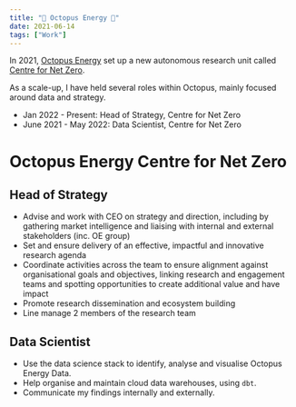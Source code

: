 ```yaml
---
title: "💼 Octopus Energy 🐙"
date: 2021-06-14
tags: ["Work"]
---
```

In 2021, [Octopus Energy](https://octopus.energy) set up a new autonomous research unit called [Centre for Net Zero](https://centrefornetzero.org).

As a scale-up, I have held several roles within Octopus, mainly focused around data and strategy.

* Jan 2022 - Present: Head of Strategy, Centre for Net Zero
* June 2021 - May 2022: Data Scientist, Centre for Net Zero

# Octopus Energy Centre for Net Zero
## Head of Strategy
* Advise and work with CEO on strategy and direction, including by gathering market intelligence and liaising with internal and external stakeholders (inc. OE group)
* Set and ensure delivery of an effective, impactful and innovative research agenda
* Coordinate activities across the team to ensure alignment against organisational goals and objectives, linking research and engagement teams and spotting opportunities to create additional value and have impact
* Promote research dissemination and ecosystem building
* Line manage 2 members of the research team

## Data Scientist
* Use the data science stack to identify, analyse and visualise Octopus Energy Data.
* Help organise and maintain cloud data warehouses, using `dbt`.
* Communicate my findings internally and externally.
